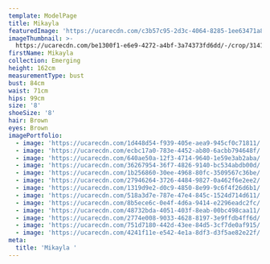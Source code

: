 ```yaml
---
template: ModelPage
title: Mikayla
featuredImage: 'https://ucarecdn.com/c3b57c95-2d3c-4064-8285-1ee63471a8ab/'
imageThumbnail: >-
  https://ucarecdn.com/be1300f1-e6e9-4272-a4bf-3a74373fd6dd/-/crop/3141x3805/0,0/-/preview/
firstName: Mikayla
collection: Emerging
height: 162cm
measurementType: bust
bust: 84cm
waist: 71cm
hips: 99cm
size: '8'
shoeSize: '8'
hair: Brown
eyes: Brown
imagePortfolio:
  - image: 'https://ucarecdn.com/1d448d54-f939-405e-aea9-945cf0c71811/'
  - image: 'https://ucarecdn.com/ecbc17a0-783e-4452-ab80-6acbb794648f/'
  - image: 'https://ucarecdn.com/640ae50a-12f3-4714-9640-1e59e3ab2aba/'
  - image: 'https://ucarecdn.com/36267954-36f7-4826-9140-bc534abdb00d/'
  - image: 'https://ucarecdn.com/1b256860-30ee-4968-80fc-3509567c36be/'
  - image: 'https://ucarecdn.com/27946264-3726-4484-9827-0a462f6e2ee2/'
  - image: 'https://ucarecdn.com/1319d9e2-d0c9-4850-8e99-9c6f4f26d6b1/'
  - image: 'https://ucarecdn.com/518a3d7e-787e-47e4-845c-1524d714d611/'
  - image: 'https://ucarecdn.com/8b5ece6c-0e4f-4d6a-9414-e2296eadc2fc/'
  - image: 'https://ucarecdn.com/48732bda-4051-403f-8eab-00bc498caa11/'
  - image: 'https://ucarecdn.com/2774e008-9033-4628-8197-3e9ffdb4ff6d/'
  - image: 'https://ucarecdn.com/751d7180-442d-43ee-84d5-3cf7de0af915/'
  - image: 'https://ucarecdn.com/4241f11e-e542-4e1a-8df3-d3f5ae82e22f/'
meta:
  title: 'Mikayla '
---
```


